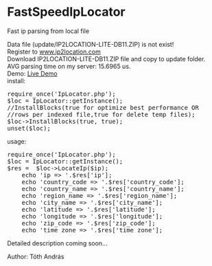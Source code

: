 ﻿FastSpeedIpLocator
==================

Fast ip parsing from local file

Data file (update/IP2LOCATION-LITE-DB11.ZIP) is not exist!<br>
Register to <a href = "http://www.ip2location.com//">www.ip2location.com</a><br>
Download IP2LOCATION-LITE-DB11.ZIP file and copy to update folder.<br>
AVG parsing time on my server: 15.6965 us.<br>
Demo: <a href="http://atandrastoth.co.uk/main/pages/phpclasses/iplocator/">Live Demo</a><br>
install:
<pre>
require_once('IpLocator.php');
$loc = IpLocator::getInstance();
//InstallBlocks(true for optimize best performance OR 
//rows per indexed file,true for delete temp files);
$loc->InstallBlocks(true, true);
unset($loc);
</pre>
usage:
<pre>
require_once('IpLocator.php');
$loc = IpLocator::getInstance();
$res =  $loc->LocateIp($ip);
	echo 'ip => '.$res['ip'];
	echo 'country_code => '.$res['country_code'];
	echo 'country_name => '.$res['country_name'];
	echo 'region_name => '.$res['region_name'];
	echo 'city_name => '.$res['city_name'];
	echo 'latitude => '.$res['latitude'];
	echo 'longitude => '.$res['longitude'];
	echo 'zip_code => '.$res['zip_code'];
	echo 'time_zone => '.$res['time_zone'];
</pre>
Detailed description coming soon...
 
Author: Tóth András

